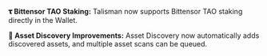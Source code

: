 <!-- version: v2.2.0 -->

**<span class="icon">𝛕</span> Bittensor TAO Staking:** Talisman now supports Bittensor TAO staking directly in the Wallet.

**<span class="icon">🔎</span> Asset Discovery Improvements:** Asset Discovery now automatically adds discovered assets, and multiple asset scans can be queued.
